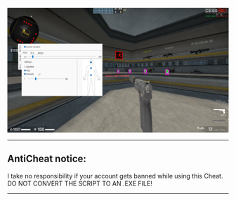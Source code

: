 ![alt text](https://github.com/kurtn3x/CSGOExternal/blob/main/settings/showcase_screenshots/1.png?raw=true)
****
## AntiCheat notice:
I take no responsibility if your account gets banned while using this Cheat.
DO NOT CONVERT THE SCRIPT TO AN .EXE FILE!
***

